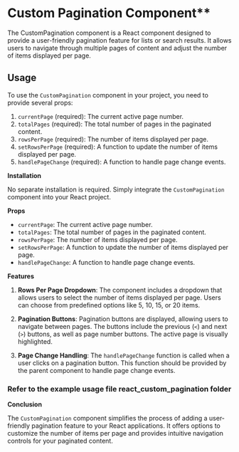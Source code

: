 # Custom Pagination Component**

The CustomPagination component is a React component designed to provide a user-friendly pagination feature for lists or search results. It allows users to navigate through multiple pages of content and adjust the number of items displayed per page.

## Usage

To use the `CustomPagination` component in your project, you need to provide several props:

1. `currentPage` (required): The current active page number.
2. `totalPages` (required): The total number of pages in the paginated content.
3. `rowsPerPage` (required): The number of items displayed per page.
4. `setRowsPerPage` (required): A function to update the number of items displayed per page.
5. `handlePageChange` (required): A function to handle page change events.

**Installation**

No separate installation is required. Simply integrate the `CustomPagination` component into your React project.

**Props**

- `currentPage`: The current active page number.
- `totalPages`: The total number of pages in the paginated content.
- `rowsPerPage`: The number of items displayed per page.
- `setRowsPerPage`: A function to update the number of items displayed per page.
- `handlePageChange`: A function to handle page change events.

**Features**

1. **Rows Per Page Dropdown**: The component includes a dropdown that allows users to select the number of items displayed per page. Users can choose from predefined options like 5, 10, 15, or 20 items.

2. **Pagination Buttons**: Pagination buttons are displayed, allowing users to navigate between pages. The buttons include the previous (`<`) and next (`>`) buttons, as well as page number buttons. The active page is visually highlighted.

3. **Page Change Handling**: The `handlePageChange` function is called when a user clicks on a pagination button. This function should be provided by the parent component to handle page change events.

### Refer to the example usage file react_custom_pagination folder

**Conclusion**

The `CustomPagination` component simplifies the process of adding a user-friendly pagination feature to your React applications. It offers options to customize the number of items per page and provides intuitive navigation controls for your paginated content.
